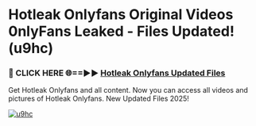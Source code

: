 # Hotleak Onlyfans Original Videos 0nlyFans Leaked - Files Updated! (u9hc)

<h3>🔴 CLICK HERE 🌐==►► <a href="https://tinyurl.com/3hn5wdd3" rel="nofollow">Hotleak Onlyfans Updated Files</a></h3>

Get Hotleak Onlyfans and all content. Now you can access all videos and pictures of Hotleak Onlyfans. New Updated Files 2025!

[![u9hc](https://i.imgur.com/4HnBqBT.gif)](https://tinyurl.com/3hn5wdd3)
